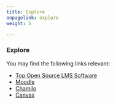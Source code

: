 ```yaml
---
title: Explore
onpagelink: explore
weight: 5

---
```


### **Explore**

You may find the following links relevant:

- [Top Open Source LMS Software](https://products.containerize.com/lms/)
- [Moodle](https://products.containerize.com/lms/moodle/)
- [Chamilo](https://products.containerize.com/lms/chamilo/)
- [Canvas](https://products.containerize.com/lms/canvas/)
 
